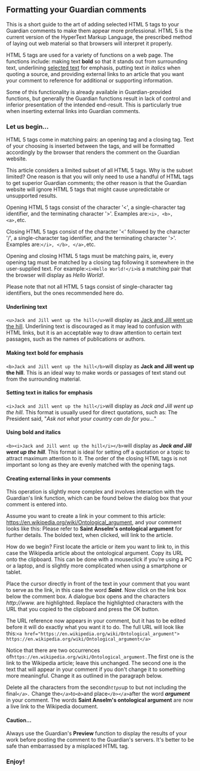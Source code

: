 ## Formatting your Guardian comments
This is a short guide to the art of adding selected HTML 5 tags to your Guardian comments to make them appear more professional. HTML 5 is the current version of the HyperText Markup Language, the prescribed method of laying out web material so that browsers will interpret it properly.

HTML 5 tags are used for a variety of functions on a web page. The functions include: making text **bold** so that it stands out from surrounding text, underlining <ins>selected text</ins> for emphasis, putting text *in italics* when quoting a source, and providing external links to an article that you want your comment to reference for additional or supporting information.

Some of this functionality is already available in Guardian-provided functions, but generally the Guardian functions result in lack of control and inferior presentation of the intended end-result. This is particularly true when inserting external links into Guardian comments.

### Let us begin...

HTML 5 tags come in matching pairs: an opening tag and a closing tag. Text of your choosing is inserted between the tags, and will be formatted accordingly by the browser that renders the comment on the Guardian website.  

This article considers a limited subset of all HTML 5 tags. Why is the subset limited? One reason is that you will only need to use a handful of HTML tags to get superior Guardian comments; the other reason is that the Guardian website will ignore HTML 5 tags that might cause unpredictable or unsupported results.

Opening HTML 5 tags consist of the character '<', a single-character tag identifier, and the terminating character '>'. Examples are:`<i>, <b>, <a>,`etc. 
  
Closing HTML 5 tags consist of the character '<' followed by the character '/', a single-character tag identifier, and the terminating character '>'. Examples are:`</i>, </b>, </a>,`etc. 

Opening and closing HTML 5 tags must be matching pairs, ie, every opening tag must be matched by a closing tag following it somewhere in the user-supplied text. For example:`<i>Hello World!</i>`is a matching pair that the browser will display as <i>Hello World!</i>.

Please note that not all HTML 5 tags consist of single-character tag identifiers, but the ones recommended here do. 

#### Underlining text
`<u>Jack and Jill went up the hill</u>`will display as <ins>Jack and Jill went up the hill</ins>. Underlining text is discouraged as it may lead to confusion with HTML links, but it is an acceptable way to draw attention to certain text passages, such as the names of publications or authors.

#### Making text bold for emphasis
`<b>Jack and Jill went up the hill</b>`will display as <b>Jack and Jill went up the hill</b>. This is an ideal way to make words or passages of text stand out from the surrounding material.

#### Setting text in italics for emphasis
`<i>Jack and Jill went up the hill</i>`will display as <i>Jack and Jill went up the hill</i>. This format is usually used for direct quotations, such as: The President said, "<i>Ask not what your country can do for you...</i>"

#### Using bold and italics
`<b><i>Jack and Jill went up the hill</i></b>`will display as <b><i>Jack and Jill went up the hill</b></i>. This format is ideal for setting off a quotation or a topic to attract maximum attention to it. The order of the closing HTML tags is not important so long as they are evenly matched with the opening tags.

#### Creating external links in your comments
This operation is slightly more complex and involves interaction with the Guardian's link function, which can be found below the dialog box that your comment is entered into.

Assume you want to create a link in your comment to this article: https://en.wikipedia.org/wiki/Ontological_argument, and your comment looks like this: Please refer to <b>Saint Anselm's ontological argument</b> for further details. The bolded text, when clicked, will link to the article.

How do we begin? First locate the article or item you want to link to, in this case the Wikipedia article about the ontological argument. Copy its URL onto the clipboard. This can be done with a mouseclick if you're using a PC or a laptop, and is slightly more complicated when using a smartphone or tablet.

Place the cursor directly in front of the text in your comment that you want to serve as the link, in this case the word <i><b>Saint</b></i>. Now click on the link box below the comment box. A dialogue box opens and the characters <i>http://www.</i> are highlighted. Replace the highlighted characters with the URL that you copied to the clipboard and press the OK button.

The URL reference now appears in your comment, but it has to be edited before it will do exactly what you want it to do. The full URL will look like this:`<a href="https://en.wikipedia.org/wiki/Ontological_argument"> https://en.wikipedia.org/wiki/Ontological_argument</a>` 

Notice that there are two occurrences of`https://en.wikipedia.org/wiki/Ontological_argument.`The first one is the link to the Wikipedia article; leave this unchanged. The second one is the text that will appear in your comment if you don't change it to something more meaningful. Change it as outlined in the paragraph below.   

Delete all the characters from the second<i>`https`</i>up to but not including the final<i>`</a>.`</i> Change the<i>`</a>`</i>to<i>`<b>`</i>and place<i>`</b></a>`</i>after the word <i><b>argument</b></i> in your comment. The words <b>Saint Anselm's ontological argument</b> are now a live link to the Wikipedia document. 

#### Caution...
Always use the Guardian's <b>Preview</b> function to display the results of your work before posting the comment to the Guardian's servers. It's better to be safe than embarrassed by a misplaced HTML tag.


### Enjoy!
